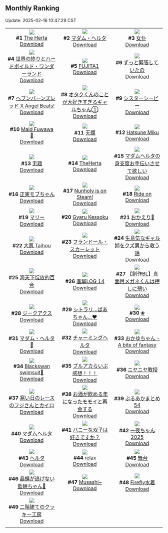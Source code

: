 ## Monthly Ranking
Update: 2025-02-16 10:47:29 CST

|      |      |      |
| :----: | :----: | :----: |
| ![](https://i.pixiv.re/c/240x480/img-master/img/2025/01/18/02/35/02/126317423_p0_master1200.jpg)<br>**#1** [The Herta](https://www.pixiv.net/artworks/126317423)<br>[Download](https://i.pixiv.re/img-original/img/2025/01/18/02/35/02/126317423_p0.png) | ![](https://i.pixiv.re/c/240x480/img-master/img/2025/01/18/16/25/27/126332903_p0_master1200.jpg)<br>**#2** [マダム・ヘルタ](https://www.pixiv.net/artworks/126332903)<br>[Download](https://i.pixiv.re/img-original/img/2025/01/18/16/25/27/126332903_p0.jpg) | ![](https://i.pixiv.re/c/240x480/img-master/img/2025/01/17/13/09/34/126297216_p0_master1200.jpg)<br>**#3** [女仆](https://www.pixiv.net/artworks/126297216)<br>[Download](https://i.pixiv.re/img-original/img/2025/01/17/13/09/34/126297216_p0.jpg) |
| ![](https://i.pixiv.re/c/240x480/img-master/img/2025/01/17/22/14/55/126310510_p0_master1200.jpg)<br>**#4** [世界の終りとハードボイルド・ワンダーランド](https://www.pixiv.net/artworks/126310510)<br>[Download](https://i.pixiv.re/img-original/img/2025/01/17/22/14/55/126310510_p0.jpg) | ![](https://i.pixiv.re/c/240x480/img-master/img/2025/01/18/00/00/27/126314176_p0_master1200.jpg)<br>**#5** [FUJITA1](https://www.pixiv.net/artworks/126314176)<br>[Download](https://i.pixiv.re/img-original/img/2025/01/18/00/00/27/126314176_p0.jpg) | ![](https://i.pixiv.re/c/240x480/img-master/img/2025/01/18/19/33/58/126338307_p0_master1200.jpg)<br>**#6** [ずっと緊張していたの](https://www.pixiv.net/artworks/126338307)<br>[Download](https://i.pixiv.re/img-original/img/2025/01/18/19/33/58/126338307_p0.jpg) |
| ![](https://i.pixiv.re/c/240x480/img-master/img/2025/01/16/00/00/15/126256423_p0_master1200.jpg)<br>**#7** [ヘブンバーンズレッド X Angel Beats!](https://www.pixiv.net/artworks/126256423)<br>[Download](https://i.pixiv.re/img-original/img/2025/01/16/00/00/15/126256423_p0.jpg) | ![](https://i.pixiv.re/c/240x480/img-master/img/2025/01/18/21/00/18/126341195_p0_master1200.jpg)<br>**#8** [オタクくんのことが大好きすぎるギャルちゃん①](https://www.pixiv.net/artworks/126341195)<br>[Download](https://i.pixiv.re/img-original/img/2025/01/18/21/00/18/126341195_p0.jpg) | ![](https://i.pixiv.re/c/240x480/img-master/img/2025/01/18/21/31/09/126342383_p0_master1200.jpg)<br>**#9** [シスターシービー](https://www.pixiv.net/artworks/126342383)<br>[Download](https://i.pixiv.re/img-original/img/2025/01/18/21/31/09/126342383_p0.jpg) |
| ![](https://i.pixiv.re/c/240x480/img-master/img/2025/01/18/07/11/04/126322184_p0_master1200.jpg)<br>**#10** [Maid Fuwawa 💙](https://www.pixiv.net/artworks/126322184)<br>[Download](https://i.pixiv.re/img-original/img/2025/01/18/07/11/04/126322184_p0.png) | ![](https://i.pixiv.re/c/240x480/img-master/img/2025/01/19/01/28/23/126351012_p0_master1200.jpg)<br>**#11** [无题](https://www.pixiv.net/artworks/126351012)<br>[Download](https://i.pixiv.re/img-original/img/2025/01/19/01/28/23/126351012_p0.jpg) | ![](https://i.pixiv.re/c/240x480/img-master/img/2025/01/18/00/00/31/126314200_p0_master1200.jpg)<br>**#12** [Hatsune Miku](https://www.pixiv.net/artworks/126314200)<br>[Download](https://i.pixiv.re/img-original/img/2025/01/18/00/00/31/126314200_p0.jpg) |
| ![](https://i.pixiv.re/c/240x480/img-master/img/2025/01/19/01/32/08/126351103_p0_master1200.jpg)<br>**#13** [无题](https://www.pixiv.net/artworks/126351103)<br>[Download](https://i.pixiv.re/img-original/img/2025/01/19/01/32/08/126351103_p0.jpg) | ![](https://i.pixiv.re/c/240x480/img-master/img/2025/01/18/20/09/51/126339502_p0_master1200.jpg)<br>**#14** [TheHerta](https://www.pixiv.net/artworks/126339502)<br>[Download](https://i.pixiv.re/img-original/img/2025/01/18/20/09/51/126339502_p0.jpg) | ![](https://i.pixiv.re/c/240x480/img-master/img/2025/01/17/00/28/19/126285789_p0_master1200.jpg)<br>**#15** [マダムヘルタの身支度お手伝いさせて欲しい](https://www.pixiv.net/artworks/126285789)<br>[Download](https://i.pixiv.re/img-original/img/2025/01/17/00/28/19/126285789_p0.jpg) |
| ![](https://i.pixiv.re/c/240x480/img-master/img/2025/01/17/00/00/19/126284554_p0_master1200.jpg)<br>**#16** [正実モブちゃん](https://www.pixiv.net/artworks/126284554)<br>[Download](https://i.pixiv.re/img-original/img/2025/01/17/00/00/19/126284554_p0.jpg) | ![](https://i.pixiv.re/c/240x480/img-master/img/2025/01/18/00/00/34/126314215_p0_master1200.jpg)<br>**#17** [Nunholy is on Steam!](https://www.pixiv.net/artworks/126314215)<br>[Download](https://i.pixiv.re/img-original/img/2025/01/18/00/00/34/126314215_p0.png) | ![](https://i.pixiv.re/c/240x480/img-master/img/2025/01/16/00/00/15/126256424_p0_master1200.jpg)<br>**#18** [Ride on](https://www.pixiv.net/artworks/126256424)<br>[Download](https://i.pixiv.re/img-original/img/2025/01/16/00/00/15/126256424_p0.jpg) |
| ![](https://i.pixiv.re/c/240x480/img-master/img/2025/01/18/00/00/24/126314157_p0_master1200.jpg)<br>**#19** [マリー](https://www.pixiv.net/artworks/126314157)<br>[Download](https://i.pixiv.re/img-original/img/2025/01/18/00/00/24/126314157_p0.png) | ![](https://i.pixiv.re/c/240x480/img-master/img/2025/01/18/08/38/32/126323347_p0_master1200.jpg)<br>**#20** [Gyaru Kessoku](https://www.pixiv.net/artworks/126323347)<br>[Download](https://i.pixiv.re/img-original/img/2025/01/18/08/38/32/126323347_p0.png) | ![](https://i.pixiv.re/c/240x480/img-master/img/2025/01/18/00/00/46/126314256_p0_master1200.jpg)<br>**#21** [おかえり💛](https://www.pixiv.net/artworks/126314256)<br>[Download](https://i.pixiv.re/img-original/img/2025/01/18/00/00/46/126314256_p0.png) |
| ![](https://i.pixiv.re/c/240x480/img-master/img/2025/01/16/21/24/21/126279355_p0_master1200.jpg)<br>**#22** [大鳳 Taihou](https://www.pixiv.net/artworks/126279355)<br>[Download](https://i.pixiv.re/img-original/img/2025/01/16/21/24/21/126279355_p0.jpg) | ![](https://i.pixiv.re/c/240x480/img-master/img/2025/01/18/00/00/29/126314184_p0_master1200.jpg)<br>**#23** [フランドール・スカーレット](https://www.pixiv.net/artworks/126314184)<br>[Download](https://i.pixiv.re/img-original/img/2025/01/18/00/00/29/126314184_p0.png) | ![](https://i.pixiv.re/c/240x480/img-master/img/2025/01/18/23/52/37/126347481_p0_master1200.jpg)<br>**#24** [生意気なギャル姉をクズ男から救う話](https://www.pixiv.net/artworks/126347481)<br>[Download](https://i.pixiv.re/img-original/img/2025/01/18/23/52/37/126347481_p0.jpg) |
| ![](https://i.pixiv.re/c/240x480/img-master/img/2025/01/18/21/46/27/126342922_p0_master1200.jpg)<br>**#25** [海天下绽放的百合](https://www.pixiv.net/artworks/126342922)<br>[Download](https://i.pixiv.re/img-original/img/2025/01/18/21/46/27/126342922_p0.png) | ![](https://i.pixiv.re/c/240x480/img-master/img/2025/01/19/10/25/52/126359047_p0_master1200.jpg)<br>**#26** [進撃LOG 14](https://www.pixiv.net/artworks/126359047)<br>[Download](https://i.pixiv.re/img-original/img/2025/01/19/10/25/52/126359047_p0.jpg) | ![](https://i.pixiv.re/c/240x480/img-master/img/2025/01/18/19/19/13/126337876_p0_master1200.jpg)<br>**#27** [【創作BL】真面目メガネくんは押しに弱い](https://www.pixiv.net/artworks/126337876)<br>[Download](https://i.pixiv.re/img-original/img/2025/01/18/19/19/13/126337876_p0.jpg) |
| ![](https://i.pixiv.re/c/240x480/img-master/img/2025/01/18/00/00/21/126314136_p0_master1200.jpg)<br>**#28** [ジークアクス](https://www.pixiv.net/artworks/126314136)<br>[Download](https://i.pixiv.re/img-original/img/2025/01/18/00/00/21/126314136_p0.jpg) | ![](https://i.pixiv.re/c/240x480/img-master/img/2025/01/18/00/00/16/126314112_p0_master1200.jpg)<br>**#29** [シトラリ…ばあちゃん…♥](https://www.pixiv.net/artworks/126314112)<br>[Download](https://i.pixiv.re/img-original/img/2025/01/18/00/00/16/126314112_p0.png) | ![](https://i.pixiv.re/c/240x480/img-master/img/2025/01/20/03/06/20/126389659_p0_master1200.jpg)<br>**#30** [❀](https://www.pixiv.net/artworks/126389659)<br>[Download](https://i.pixiv.re/img-original/img/2025/01/20/03/06/20/126389659_p0.jpg) |
| ![](https://i.pixiv.re/c/240x480/img-master/img/2025/01/16/01/12/15/126258882_p0_master1200.jpg)<br>**#31** [マダム・ヘルタ🎨](https://www.pixiv.net/artworks/126258882)<br>[Download](https://i.pixiv.re/img-original/img/2025/01/16/01/12/15/126258882_p0.jpg) | ![](https://i.pixiv.re/c/240x480/img-master/img/2025/01/20/00/09/51/126385072_p0_master1200.jpg)<br>**#32** [チャーミングヘルタ](https://www.pixiv.net/artworks/126385072)<br>[Download](https://i.pixiv.re/img-original/img/2025/01/20/00/09/51/126385072_p0.jpg) | ![](https://i.pixiv.re/c/240x480/img-master/img/2025/01/18/18/30/03/126336323_p0_master1200.jpg)<br>**#33** [おかゆちゃん - A bite of fantasy](https://www.pixiv.net/artworks/126336323)<br>[Download](https://i.pixiv.re/img-original/img/2025/01/18/18/30/03/126336323_p0.jpg) |
| ![](https://i.pixiv.re/c/240x480/img-master/img/2025/01/18/22/22/56/126344300_p0_master1200.jpg)<br>**#34** [Blackswan swimsuit🥰](https://www.pixiv.net/artworks/126344300)<br>[Download](https://i.pixiv.re/img-original/img/2025/01/18/22/22/56/126344300_p0.jpg) | ![](https://i.pixiv.re/c/240x480/img-master/img/2025/01/19/20/05/37/126374632_p0_master1200.jpg)<br>**#35** [ブルアカらいぶ感想！！！](https://www.pixiv.net/artworks/126374632)<br>[Download](https://i.pixiv.re/img-original/img/2025/01/19/20/05/37/126374632_p0.png) | ![](https://i.pixiv.re/c/240x480/img-master/img/2025/01/18/13/00/02/126328435_p0_master1200.jpg)<br>**#36** [ニヤニヤ教授](https://www.pixiv.net/artworks/126328435)<br>[Download](https://i.pixiv.re/img-original/img/2025/01/18/13/00/02/126328435_p0.png) |
| ![](https://i.pixiv.re/c/240x480/img-master/img/2025/01/18/09/31/31/126324049_p0_master1200.jpg)<br>**#37** [寒い日のレースのフジさんとカイロ](https://www.pixiv.net/artworks/126324049)<br>[Download](https://i.pixiv.re/img-original/img/2025/01/18/09/31/31/126324049_p0.png) | ![](https://i.pixiv.re/c/240x480/img-master/img/2025/01/16/19/00/06/126275089_p0_master1200.jpg)<br>**#38** [お酒が飲める年になったモモイと再会する](https://www.pixiv.net/artworks/126275089)<br>[Download](https://i.pixiv.re/img-original/img/2025/01/16/19/00/06/126275089_p0.png) | ![](https://i.pixiv.re/c/240x480/img-master/img/2025/01/18/00/31/27/126315708_p0_master1200.jpg)<br>**#39** [ぶるあかまとめ54](https://www.pixiv.net/artworks/126315708)<br>[Download](https://i.pixiv.re/img-original/img/2025/01/18/00/31/27/126315708_p0.jpg) |
| ![](https://i.pixiv.re/c/240x480/img-master/img/2025/01/18/00/32/26/126315732_p0_master1200.jpg)<br>**#40** [マダムヘルタ](https://www.pixiv.net/artworks/126315732)<br>[Download](https://i.pixiv.re/img-original/img/2025/01/18/00/32/26/126315732_p0.jpg) | ![](https://i.pixiv.re/c/240x480/img-master/img/2025/01/17/21/12/00/126302913_p0_master1200.jpg)<br>**#41** [バニーな双子は好きですか？](https://www.pixiv.net/artworks/126302913)<br>[Download](https://i.pixiv.re/img-original/img/2025/01/17/21/12/00/126302913_p0.jpg) | ![](https://i.pixiv.re/c/240x480/img-master/img/2025/01/16/18/17/44/126274089_p0_master1200.jpg)<br>**#42** [一夜ちゃん2025](https://www.pixiv.net/artworks/126274089)<br>[Download](https://i.pixiv.re/img-original/img/2025/01/16/18/17/44/126274089_p0.png) |
| ![](https://i.pixiv.re/c/240x480/img-master/img/2025/01/21/15/05/02/126272880_p0_master1200.jpg)<br>**#43** [ヘルタ](https://www.pixiv.net/artworks/126272880)<br>[Download](https://i.pixiv.re/img-original/img/2025/01/21/15/05/02/126272880_p0.png) | ![](https://i.pixiv.re/c/240x480/img-master/img/2025/01/18/00/16/05/126315146_p0_master1200.jpg)<br>**#44** [relax](https://www.pixiv.net/artworks/126315146)<br>[Download](https://i.pixiv.re/img-original/img/2025/01/18/00/16/05/126315146_p0.jpg) | ![](https://i.pixiv.re/c/240x480/img-master/img/2025/01/18/20/46/11/126340683_p0_master1200.jpg)<br>**#45** [舞台](https://www.pixiv.net/artworks/126340683)<br>[Download](https://i.pixiv.re/img-original/img/2025/01/18/20/46/11/126340683_p0.jpg) |
| ![](https://i.pixiv.re/c/240x480/img-master/img/2025/01/19/18/08/11/126370509_p0_master1200.jpg)<br>**#46** [晶蝶が逃げない藍硯ちゃん🦋](https://www.pixiv.net/artworks/126370509)<br>[Download](https://i.pixiv.re/img-original/img/2025/01/19/18/08/11/126370509_p0.png) | ![](https://i.pixiv.re/c/240x480/img-master/img/2025/01/16/00/00/16/126256426_p0_master1200.jpg)<br>**#47** [Musashi~](https://www.pixiv.net/artworks/126256426)<br>[Download](https://i.pixiv.re/img-original/img/2025/01/16/00/00/16/126256426_p0.jpg) | ![](https://i.pixiv.re/c/240x480/img-master/img/2025/01/17/00/00/22/126284568_p0_master1200.jpg)<br>**#48** [Firefly水着](https://www.pixiv.net/artworks/126284568)<br>[Download](https://i.pixiv.re/img-original/img/2025/01/17/00/00/22/126284568_p0.jpg) |
| ![](https://i.pixiv.re/c/240x480/img-master/img/2025/01/17/07/30/02/126292401_p0_master1200.jpg)<br>**#49** [二階建てのクッキー工房](https://www.pixiv.net/artworks/126292401)<br>[Download](https://i.pixiv.re/img-original/img/2025/01/17/07/30/02/126292401_p0.jpg) |
|      |      |
